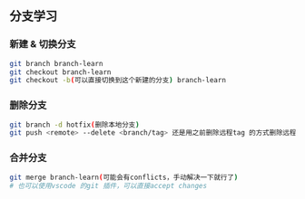 ## 分支学习
### 新建 & 切换分支
```bash
git branch branch-learn
git checkout branch-learn
git checkout -b(可以直接切换到这个新建的分支) branch-learn
```

### 删除分支
```bash
git branch -d hotfix(删除本地分支)
git push <remote> --delete <branch/tag> 还是用之前删除远程tag 的方式删除远程分支
```

### 合并分支
```bash
git merge branch-learn(可能会有conflicts，手动解决一下就行了)
# 也可以使用vscode 的git 插件，可以直接accept changes
```

### 